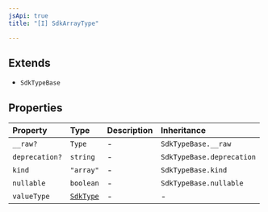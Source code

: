 ```yaml
---
jsApi: true
title: "[I] SdkArrayType"

---
```

## Extends

- `SdkTypeBase`

## Properties

| Property | Type | Description | Inheritance |
| :------ | :------ | :------ | :------ |
| `__raw?` | `Type` | - | `SdkTypeBase.__raw` |
| `deprecation?` | `string` | - | `SdkTypeBase.deprecation` |
| `kind` | `"array"` | - | `SdkTypeBase.kind` |
| `nullable` | `boolean` | - | `SdkTypeBase.nullable` |
| `valueType` | [`SdkType`](../type-aliases/SdkType.md) | - | - |
